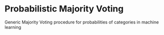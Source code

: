 # Probabilistic Majority Voting
Generic Majority Voting procedure for probabilities of categories in machine learning
